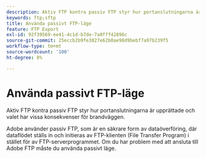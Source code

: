 ```yaml
---
description: Aktiv FTP kontra passiv FTP styr hur portanslutningarna är upprättade och valet har vissa konsekvenser för brandväggen.
keywords: ftp;sftp
title: Använda passivt FTP-läge
feature: FTP Export
exl-id: 92f39569-ee41-4c1d-b7de-7a0fff42896c
source-git-commit: 25eccb2b9fe3827e62b0ae98d9bebf7a97b239f5
workflow-type: tm+mt
source-wordcount: '100'
ht-degree: 8%

---
```


# Använda passivt FTP-läge

Aktiv FTP kontra passiv FTP styr hur portanslutningarna är upprättade och valet har vissa konsekvenser för brandväggen.

Adobe använder passiv FTP, som är en säkrare form av dataöverföring, där dataflödet ställs in och initieras av FTP-klienten (File Transfer Program) i stället för av FTP-serverprogrammet. Om du har problem med att ansluta till Adobe FTP måste du använda passivt läge.
